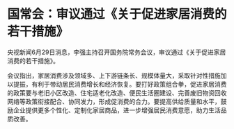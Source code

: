 

# 国常会：审议通过《关于促进家居消费的若干措施》

央视新闻6月29日消息，李强主持召开国务院常务会议，审议通过《关于促进家居消费的若干措施》。

会议指出，家居消费涉及领域多、上下游链条长、规模体量大，采取针对性措施加以提振，有利于带动居民消费增长和经济恢复。要打好政策组合拳，促进家居消费的政策要与老旧小区改造、住宅适老化改造、便民生活圈建设、完善废旧物资回收网络等政策衔接配合、协同发力，形成促消费的合力。要提高供给质量和水平，鼓励企业提供更多个性化、定制化家居商品，进一步增强居民消费意愿，助力生活品质改善。

